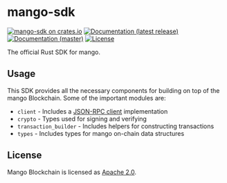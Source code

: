 # mango-sdk

[![mango-sdk on crates.io](https://img.shields.io/crates/v/mango-sdk)](https://crates.io/crates/mango-sdk)
[![Documentation (latest release)](https://docs.rs/mango-sdk/badge.svg)](https://docs.rs/mango-sdk/)
[![Documentation (master)](https://img.shields.io/badge/docs-master-59f)](https://mango.github.io/mango/diem_sdk/)
[![License](https://img.shields.io/badge/license-Apache-green.svg)](https://github.com/mango/mango/blob/main/LICENSE)

The official Rust SDK for mango.

## Usage

This SDK provides all the necessary components for building on top of the mango Blockchain. Some of the important modules are:

* `client` - Includes a [JSON-RPC client](https://github.com/mango/mango/blob/master/json-rpc/json-rpc-spec.md) implementation
* `crypto` - Types used for signing and verifying
* `transaction_builder` - Includes helpers for constructing transactions
* `types` - Includes types for mango on-chain data structures

## License

Mango Blockchain is licensed as [Apache 2.0](https://github.com/mango/mango/blob/main/LICENSE).
